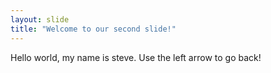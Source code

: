 ```yaml
---
layout: slide
title: "Welcome to our second slide!"
---
```

Hello world, my name is steve.
Use the left arrow to go back!

